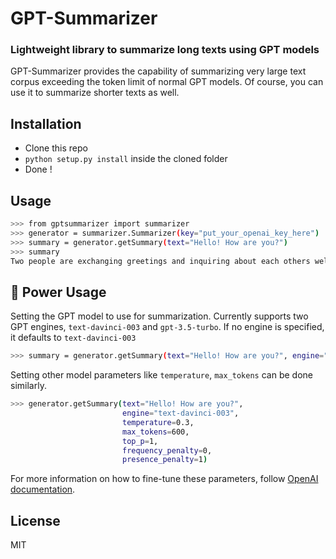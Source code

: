 # GPT-Summarizer
### Lightweight library to summarize long texts using GPT models

GPT-Summarizer provides the capability of summarizing very large text corpus exceeding the token limit of normal GPT models. Of course, you can use it to summarize shorter texts as well. 

## Installation
- Clone this repo
- `python setup.py install` inside the cloned folder
- Done !

## Usage
```sh
>>> from gptsummarizer import summarizer
>>> generator = summarizer.Summarizer(key="put_your_openai_key_here")
>>> summary = generator.getSummary(text="Hello! How are you?")
>>> summary
Two people are exchanging greetings and inquiring about each others wellbeing.
```

## 💪 Power Usage

Setting the GPT model to use for summarization. Currently supports two GPT engines, `text-davinci-003` and `gpt-3.5-turbo`. If no engine is specified, it defaults to `text-davinci-003`
```sh
>>> summary = generator.getSummary(text="Hello! How are you?", engine="gpt-3.5-turbo")
```

Setting other model parameters like `temperature`, `max_tokens` can be done similarly. 
```sh
>>> generator.getSummary(text="Hello! How are you?", 
                         engine="text-davinci-003", 
                         temperature=0.3, 
                         max_tokens=600, 
                         top_p=1, 
                         frequency_penalty=0, 
                         presence_penalty=1)
```

For more information on how to fine-tune these parameters, follow [OpenAI documentation](https://platform.openai.com/docs/api-reference/completions/create).

## License

MIT